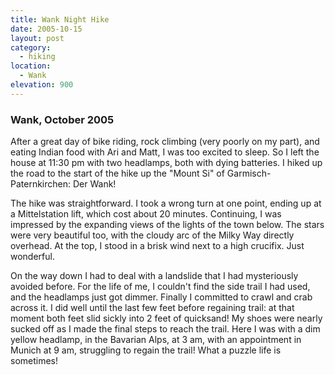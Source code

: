 ```yaml
---
title: Wank Night Hike
date: 2005-10-15
layout: post
category:
  - hiking
location:
  - Wank
elevation: 900
---
```


### Wank, October 2005

After a great day of bike riding, rock climbing (very poorly on
my part), and eating Indian food with Ari and Matt, I was too
excited to sleep. So I left the house at 11:30 pm with two headlamps,
both with dying batteries. I hiked up the road to the start of the
hike up the "Mount Si" of Garmisch-Paternkirchen: Der Wank!



The hike was straightforward. I took a wrong turn at one point, ending
up at a Mittelstation lift, which cost about 20 minutes. Continuing,
I was impressed by the expanding views of the lights of the town
below. The stars were very beautiful too, with the cloudy arc of the
Milky Way directly overhead. At the top, I stood in a brisk wind
next to a high crucifix. Just wonderful.



On the way down I had to deal with a landslide that I had mysteriously avoided
before. For the life of me, I couldn't find the side trail I had used, and the
headlamps just got dimmer. Finally I committed to crawl and crab across it. I
did well until the last few feet before regaining trail: at that moment both
feet slid sickly into 2 feet of quicksand! My shoes were nearly sucked off as I
made the final steps to reach the trail. Here I was with a dim yellow headlamp,
in the Bavarian Alps, at 3 am, with an appointment in Munich at 9 am, struggling
to regain the trail! What a puzzle life is sometimes!

